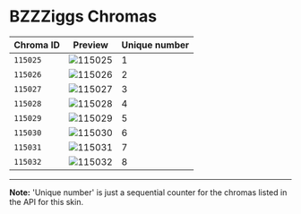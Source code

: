 # BZZZiggs Chromas

| Chroma ID | Preview | Unique number |
|---|---|---|
| `115025` | ![115025](https://raw.communitydragon.org/latest/plugins/rcp-be-lol-game-data/global/default/v1/champion-chroma-images/115/115025.png) | 1 |
| `115026` | ![115026](https://raw.communitydragon.org/latest/plugins/rcp-be-lol-game-data/global/default/v1/champion-chroma-images/115/115026.png) | 2 |
| `115027` | ![115027](https://raw.communitydragon.org/latest/plugins/rcp-be-lol-game-data/global/default/v1/champion-chroma-images/115/115027.png) | 3 |
| `115028` | ![115028](https://raw.communitydragon.org/latest/plugins/rcp-be-lol-game-data/global/default/v1/champion-chroma-images/115/115028.png) | 4 |
| `115029` | ![115029](https://raw.communitydragon.org/latest/plugins/rcp-be-lol-game-data/global/default/v1/champion-chroma-images/115/115029.png) | 5 |
| `115030` | ![115030](https://raw.communitydragon.org/latest/plugins/rcp-be-lol-game-data/global/default/v1/champion-chroma-images/115/115030.png) | 6 |
| `115031` | ![115031](https://raw.communitydragon.org/latest/plugins/rcp-be-lol-game-data/global/default/v1/champion-chroma-images/115/115031.png) | 7 |
| `115032` | ![115032](https://raw.communitydragon.org/latest/plugins/rcp-be-lol-game-data/global/default/v1/champion-chroma-images/115/115032.png) | 8 |

---

**Note:** 'Unique number' is just a sequential counter for the chromas listed in the API for this skin.